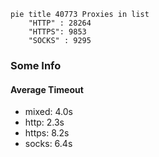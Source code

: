 
```mermaid
pie title 40773 Proxies in list
    "HTTP" : 28264
    "HTTPS": 9853
    "SOCKS" : 9295
```

### Some Info
#### Average Timeout

- mixed: 4.0s
- http: 2.3s
- https: 8.2s
- socks: 6.4s